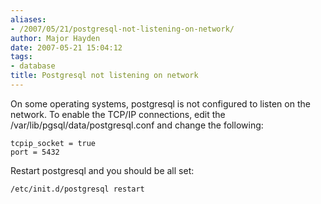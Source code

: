 ```yaml
---
aliases:
- /2007/05/21/postgresql-not-listening-on-network/
author: Major Hayden
date: 2007-05-21 15:04:12
tags:
- database
title: Postgresql not listening on network
---
```


On some operating systems, postgresql is not configured to listen on the network. To enable the TCP/IP connections, edit the /var/lib/pgsql/data/postgresql.conf and change the following:

```
tcpip_socket = true
port = 5432
```

Restart postgresql and you should be all set:

```
/etc/init.d/postgresql restart
```